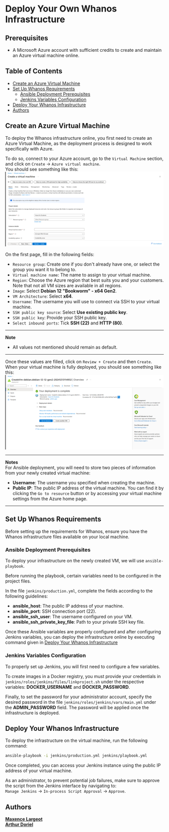 # Deploy Your Own Whanos Infrastructure

## Prerequisites  
- A Microsoft Azure account with sufficient credits to create and maintain an Azure virtual machine online.


## Table of Contents  

- [Create an Azure Virtual Machine](#create-an-azure-virtual-machine)
- [Set Up Whanos Requirements](#set-up-whanos-requirements)  
  - [Ansible Deployment Prerequisites](#ansible-deployment-prerequisites)  
  - [Jenkins Variables Configuration](#jenkins-variables-configuration)  
- [Deploy Your Whanos Infrastructure](#deploy-your-whanos-infrastructure)
- [Authors](#authors)  

## Create an Azure Virtual Machine
To deploy the Whanos infrastructure online, you first need to create an Azure Virtual Machine, as the deployment process is designed to work specifically with Azure.

To do so, connect to your Azure account, go to the `Virtual Machine` section, and click on `Create` -> `Azure virtual machine`.  
You should see something like this:  
![Create Azure VM](./assets/CreateAzureVM.png)

On the first page, fill in the following fields:  
- `Resource group`: Create one if you don't already have one, or select the group you want it to belong to.  
- `Virtual machine name`: The name to assign to your virtual machine.  
- `Region`: Choose the Azure region that best suits you and your customers. Note that not all VM sizes are available in all regions.  
- `Image`: Select **Debian 12 "Bookworm" - x64 Gen2**.  
- `VM Architecture`: Select **x64**.  
- `Username`: The username you will use to connect via SSH to your virtual machine.  
- `SSH public key source`: Select **Use existing public key**.  
- `SSH public key`: Provide your SSH public key.  
- `Select inbound ports`: Tick **SSH (22)** and **HTTP (80)**.  

---

**Note**  
- All values not mentioned should remain as default.  

---

Once these values are filled, click on `Review + Create` and then `Create`. When your virtual machine is fully deployed, you should see something like this:  
![Azure Success](./assets/AzureSuccess.png)

---

**Notes**  
For Ansible deployment, you will need to store two pieces of information from your newly created virtual machine:  

- **Username**: The username you specified when creating the machine.  
- **Public IP**: The public IP address of the virtual machine. You can find it by clicking the `Go to resource` button or by accessing your virtual machine settings from the Azure home page.  

---  

## Set Up Whanos Requirements

Before setting up the requirements for Whanos, ensure you have the Whanos infrastructure files available on your local machine.

### Ansible Deployment Prerequisites

To deploy your infrastructure on the newly created VM, we will use `ansible-playbook`.

Before running the playbook, certain variables need to be configured in the project files.

In the file `jenkins/production.yml`, complete the fields according to the following guidelines:

- **ansible_host**: The public IP address of your machine.  
- **ansible_port**: SSH connection port (22).  
- **ansible_ssh_user**: The username configured on your VM.  
- **ansible_ssh_private_key_file**: Path to your private SSH key file.  

Once these Ansible variables are properly configured and after configuring Jenkins variables, you can deploy the infrastructure online by executing command given in [Deploy Your Whanos Infrastructure](#deploy-your-whanos-infrastructure)


### Jenkins Variables Configuration

To properly set up Jenkins, you will first need to configure a few variables.

To create images in a Docker registry, you must provide your credentials in `jenkins/roles/jenkins/files/linkproject.sh` under the respective variables: **DOCKER_USERNAME** and **DOCKER_PASSWORD**.

Finally, to set the password for your administrator account, specify the desired password in the file `jenkins/roles/jenkins/vars/main.yml` under the **ADMIN_PASSWORD** field. The password will be applied once the infrastructure is deployed.

## Deploy Your Whanos Infrastructure

To deploy the infrastructure on the virtual machine, run the following command:

```sh
ansible-playbook -i jenkins/production.yml jenkins/playbook.yml
```

Once completed, you can access your Jenkins instance using the public IP address of your virtual machine.

As an administrator, to prevent potential job failures, make sure to approve the script from the Jenkins interface by navigating to:  
`Manage Jenkins` -> `In-process Script Approval` -> `Approve`.

## Authors
**[Maxence Largeot](https://github.com/MaxenceLgt)**  
**[Arthur Doriel](https://github.com/MrMarmotte)**